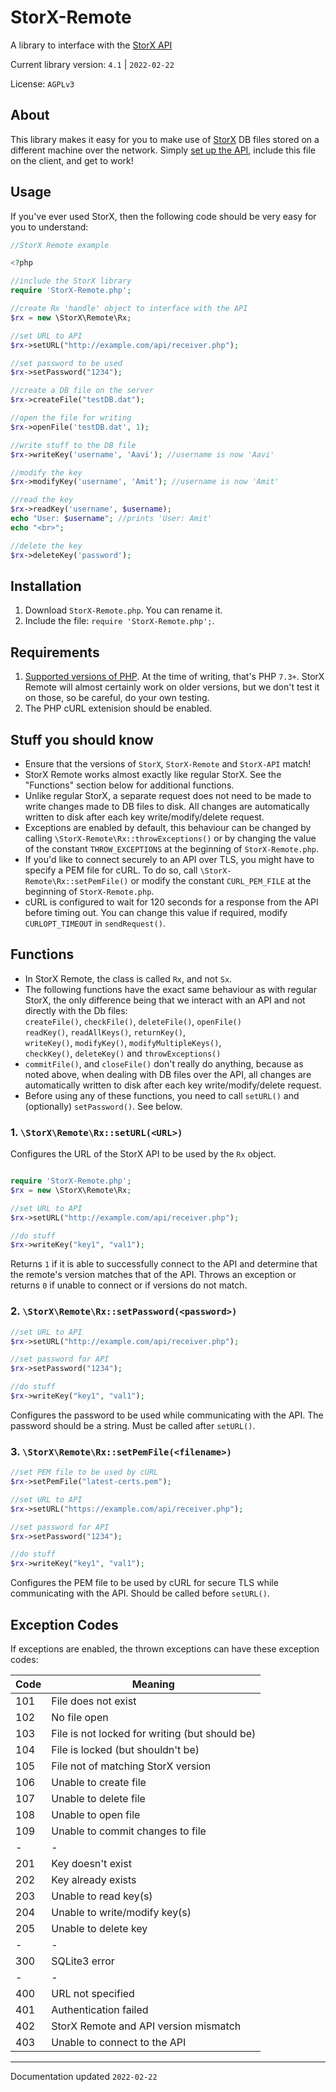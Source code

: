 # StorX-Remote
A library to interface with the [StorX API](https://github.com/aaviator42/StorX-API)

Current library version: `4.1` | `2022-02-22`  

License: `AGPLv3`

## About 

This library makes it easy for you to make use of [StorX](https://github.com/aaviator42/StorX) DB files stored on a different machine over the network. Simply [set up the API](https://github.com/aaviator42/StorX-API), include this file on the client, and get to work!

## Usage

If you've ever used StorX, then the following code should be very easy for you to understand:

```php
//StorX Remote example

<?php

//include the StorX library
require 'StorX-Remote.php';	

//create Rx 'handle' object to interface with the API
$rx = new \StorX\Remote\Rx;

//set URL to API
$rx->setURL("http://example.com/api/receiver.php");

//set password to be used
$rx->setPassword("1234");

//create a DB file on the server
$rx->createFile("testDB.dat");

//open the file for writing
$rx->openFile('testDB.dat', 1);

//write stuff to the DB file
$rx->writeKey('username', 'Aavi'); //username is now 'Aavi'

//modify the key
$rx->modifyKey('username', 'Amit'); //username is now 'Amit'

//read the key
$rx->readKey('username', $username); 
echo "User: $username"; //prints 'User: Amit'
echo "<br>";

//delete the key
$rx->deleteKey('password');
```

## Installation
1. Download `StorX-Remote.php`. You can rename it.
2. Include the file: `require 'StorX-Remote.php';`.

## Requirements
1. [Supported versions of PHP](https://www.php.net/supported-versions.php). At the time of writing, that's PHP `7.3+`. StorX Remote will almost certainly work on older versions, but we don't test it on those, so be careful, do your own testing.
2. The PHP cURL extenision should be enabled.

## Stuff you should know

 * Ensure that the versions of `StorX`, `StorX-Remote` and `StorX-API` match!
 * StorX Remote works almost exactly like regular StorX. See the "Functions" section below for additional functions.
 * Unlike regular StorX, a separate request does not need to be made to write changes made to DB files to disk. All changes are automatically written to disk after each key write/modify/delete request.
 * Exceptions are enabled by default, this behaviour can be changed by calling `\StorX-Remote\Rx::throwExceptions()` or by changing the value of the constant `THROW_EXCEPTIONS` at the beginning of `StorX-Remote.php`.
 * If you'd like to connect securely to an API over TLS, you might have to specify a PEM file for cURL. To do so, call `\StorX-Remote\Rx::setPemFile()` or modify the constant `CURL_PEM_FILE` at the beginning of `StorX-Remote.php`.
* cURL is configured to wait for 120 seconds for a response from the API before timing out. You can change this value if required, modify `CURLOPT_TIMEOUT` in `sendRequest()`. 

## Functions

* In StorX Remote, the class is called `Rx`, and not `Sx`.
* The following functions have the exact same behaviour as with regular StorX, the only difference being that we interact with an API and not directly with the Db files:  
 `createFile()`, `checkFile()`, `deleteFile()`, `openFile()`   
 `readKey()`, `readAllKeys()`, `returnKey()`,  
 `writeKey()`, `modifyKey()`, `modifyMultipleKeys()`,  
 `checkKey()`, `deleteKey()` and `throwExceptions()`
* `commitFile()`, and `closeFile()` don't really do anything, because as noted above, when dealing with DB files over the API, all changes are automatically written to disk after each key write/modify/delete request.
* Before using any of these functions, you need to call  `setURL()` and (optionally) `setPassword()`. See below.

### 1. `\StorX\Remote\Rx::setURL(<URL>)`

Configures the URL of the StorX API to be used by the `Rx` object.

```php

require 'StorX-Remote.php';	
$rx = new \StorX\Remote\Rx;

//set URL to API
$rx->setURL("http://example.com/api/receiver.php");

//do stuff
$rx->writeKey("key1", "val1");
```
Returns `1` if it is able to successfully connect to the API and determine that the remote's version matches that of the API. Throws an exception or returns `0` if unable to connect or if versions do not match.


### 2. `\StorX\Remote\Rx::setPassword(<password>)`

```php
//set URL to API
$rx->setURL("http://example.com/api/receiver.php");

//set password for API
$rx->setPassword("1234");

//do stuff
$rx->writeKey("key1", "val1");
```

Configures the password to be used while communicating with the API. The password should be a string. Must be called after `setURL()`. 


### 3. `\StorX\Remote\Rx::setPemFile(<filename>)`

```php
//set PEM file to be used by cURL
$rx->setPemFile("latest-certs.pem");

//set URL to API
$rx->setURL("https://example.com/api/receiver.php");

//set password for API
$rx->setPassword("1234");

//do stuff
$rx->writeKey("key1", "val1");
```

Configures the PEM file to be used by cURL for secure TLS while communicating with the API. Should be called before `setURL()`. 

## Exception Codes

If exceptions are enabled, the thrown exceptions can have these exception codes:

Code |  Meaning
-----|--------
101 | File does not exist
102 | No file open
103 | File is not locked for writing (but should be)
104 | File is locked (but shouldn't be)
105 | File not of matching StorX version
106 | Unable to create file 
107 | Unable to delete file 
108 | Unable to open file 
109 | Unable to commit changes to file
-|-
201 | Key doesn't exist 	
202 | Key already exists 	
203 | Unable to read key(s)
204 | Unable to write/modify key(s)
205 | Unable to delete key 
-|-
300 | SQLite3 error 
-|-
400 | URL not specified 
401 | Authentication failed 
402 | StorX Remote and API version mismatch 
403 | Unable to connect to the API

-----
Documentation updated `2022-02-22`
